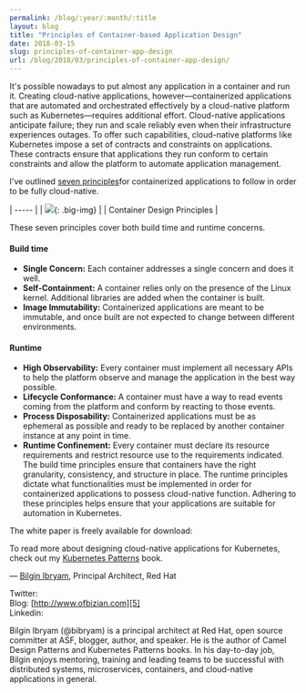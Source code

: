 ```yaml
---
permalink: /blog/:year/:month/:title
layout: blog
title: "Principles of Container-based Application Design"
date: 2018-03-15
slug: principles-of-container-app-design
url: /blog/2018/03/principles-of-container-app-design/
---
```


It's possible nowadays to put almost any application in a container and run it. Creating cloud-native applications, however—containerized applications that are automated and orchestrated effectively by a cloud-native platform such as Kubernetes—requires additional effort. Cloud-native applications anticipate failure; they run and scale reliably even when their infrastructure experiences outages. To offer such capabilities, cloud-native platforms like Kubernetes impose a set of contracts and constraints on applications. These contracts ensure that applications they run conform to certain constraints and allow the platform to automate application management.

I've outlined [seven principles][1]for containerized applications to follow in order to be fully cloud-native.   

| ----- |
| ![][2]{: .big-img}  |
| Container Design Principles |


These seven principles cover both build time and runtime concerns.  

####  Build time

* **Single Concern:** Each container addresses a single concern and does it well.
* **Self-Containment:** A container relies only on the presence of the Linux kernel. Additional libraries are added when the container is built.
* **Image Immutability:** Containerized applications are meant to be immutable, and once built are not expected to change between different environments.

####  Runtime

* **High Observability:** Every container must implement all necessary APIs to help the platform observe and manage the application in the best way possible.
* **Lifecycle Conformance:** A container must have a way to read events coming from the platform and conform by reacting to those events.
* **Process Disposability:** Containerized applications must be as ephemeral as possible and ready to be replaced by another container instance at any point in time.
* **Runtime Confinement:** Every container must declare its resource requirements and restrict resource use to the requirements indicated.
The build time principles ensure that containers have the right granularity, consistency, and structure in place. The runtime principles dictate what functionalities must be implemented in order for containerized applications to possess cloud-native function. Adhering to these principles helps ensure that your applications are suitable for automation in Kubernetes.

The white paper is freely available for download:   


To read more about designing cloud-native applications for Kubernetes, check out my [Kubernetes Patterns][3] book.

— [Bilgin Ibryam][4], Principal Architect, Red Hat

Twitter:    
Blog: [http://www.ofbizian.com][5]  
Linkedin:

Bilgin Ibryam (@bibryam) is a principal architect at Red Hat, open source committer at ASF, blogger, author, and speaker. He is the author of Camel Design Patterns and Kubernetes Patterns books. In his day-to-day job, Bilgin enjoys mentoring, training and leading teams to be successful with distributed systems, microservices, containers, and cloud-native applications in general.

[1]: https://www.redhat.com/en/resources/cloud-native-container-design-whitepaper
[2]: https://lh5.googleusercontent.com/1XqojkVC0CET1yKCJqZ3-0VWxJ3W8Q74zPLlqnn6eHSJsjHOiBTB7EGUX5o_BOKumgfkxVdgBeLyoyMfMIXwVm9p2QXkq_RRy2mDJG1qEExJDculYL5PciYcWfPAKxF2-DGIdiLw
[3]: http://leanpub.com/k8spatterns/
[4]: http://twitter.com/bibryam
[5]: http://www.ofbizian.com/
